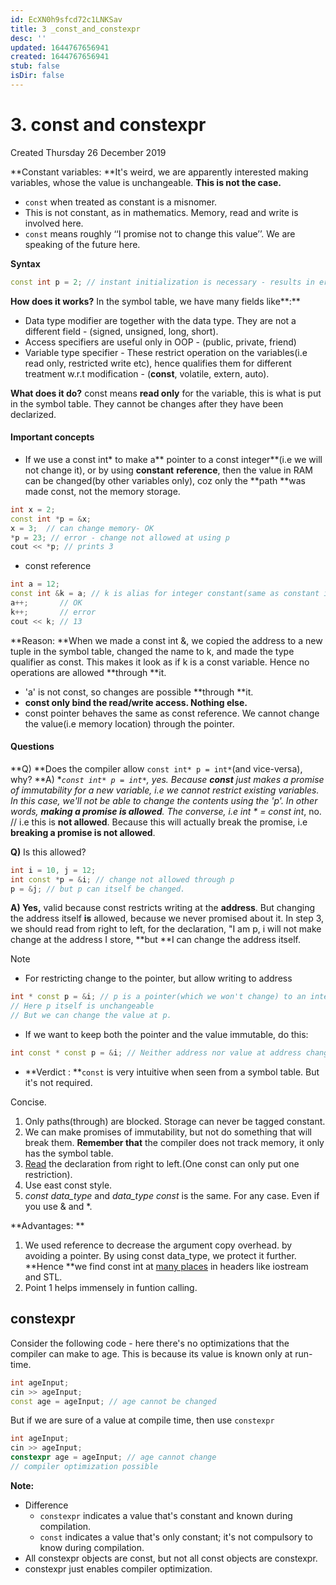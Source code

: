```yaml
---
id: EcXN0h9sfcd72c1LNKSav
title: 3 _const_and_constexpr
desc: ''
updated: 1644767656941
created: 1644767656941
stub: false
isDir: false
---
```

# 3. const and constexpr
Created Thursday 26 December 2019

**Constant variables: **It's weird, we are apparently interested making variables, whose the value is unchangeable. **This is not the case.**


* ``const`` when treated as constant is a misnomer.
* This is not constant, as in mathematics. Memory, read and write is involved here.
* ``const`` means roughly ‘‘I promise not to change this value’’. We are speaking of the future here.


**Syntax**
```c++
const int p = 2; // instant initialization is necessary - results in error
```

**How does it works?**
In the symbol table, we have many fields like**:**

* Data type modifier are together with the data type. They are not a different field - (signed, unsigned, long, short).
* Access specifiers are useful only in OOP - (public, private, friend)
* Variable type specifier - These restrict operation on the variables(i.e read only, restricted write etc), hence qualifies them for different treatment w.r.t modification - (**const**, volatile, extern, auto).


**What does it do?**
const means **read only** for the variable, this is what is put in the symbol table.
They cannot be changes after they have been declarized.

#### Important concepts

* If we use a const int* to make a** pointer to a const integer**(i.e we will not change it), or by using **constant** **reference**, then the value in RAM can be changed(by other variables only), coz only the **path **was made const, not the memory storage.
```c++
int x = 2;
const int *p = &x;
x = 3;	// can change memory- OK
*p = 23; // error - change not allowed at using p
cout << *p; // prints 3
```

* const reference
```c++
int a = 12;
const int &k = a; // k is alias for integer constant(same as constant integer)
a++;       // OK
k++;       // error
cout << k; // 13
```

**Reason: **When we made a const int &, we copied the address to a new tuple in the symbol table, changed the name to k, and made the type qualifier as const. This makes it look as if k is a const variable. Hence no operations are allowed **through **it.

* 'a' is not const, so changes are possible **through **it.
* **const only bind the read/write access. Nothing else.**
* const pointer behaves the same as const reference. We cannot change the value(i.e memory location) through the pointer.


#### Questions
**Q) **Does the compiler allow ``const int* p = int*``(and vice-versa), why?
**A) **``const int* p = int*``, yes. Because **const** just makes a promise of immutability for a new variable, i.e we cannot restrict existing variables. In this case, we'll not be able to change the contents using the 'p'. In other words, **making a promise is allowed**.
The converse, i.e int * = const int*, no. // i.e this is **not allowed**. Because this will actually break the promise, i.e **breaking a promise is not allowed**.

**Q)** Is this allowed?
```c++
int i = 10, j = 12;
int const *p = &i; // change not allowed through p
p = &j; // but p can itself be changed.
```

**A) Yes,** valid because const restricts writing at the **address**. But changing the address itself **is** allowed, because we never promised about it. In step 3, we should read from right to left, for the declaration, "I am p, i will not make change at the address I store, **but **I can change the address itself.

Note

* For restricting change to the pointer, but allow writing to address
```c++
int * const p = &i; // p is a pointer(which we won't change) to an integer
// Here p itself is unchangeable
// But we can change the value at p.
```

* If we want to keep both the pointer and the value immutable, do this:
```c++
int const * const p = &i; // Neither address nor value at address changeable.
```

* **Verdict : **``const`` is very intuitive when seen from a symbol table. But it's not required.

Concise.

1. Only paths(through) are blocked. Storage can never be tagged constant.
2. We can make promises of immutability, but not do something that will break them. **Remember that** the compiler does not track memory, it only has the symbol table.
3. [Read](https://developerinsider.co/what-is-the-difference-between-const-int-and-int-const/) the declaration from right to left.(One const can only put one restriction).
4. Use east const style.
5. *const data_type* and *data_type const* is the same. For any case. Even if you use & and *.

**Advantages: **

1. We used reference to decrease the argument copy overhead. by avoiding a pointer. By using const data_type, we protect it further. **Hence **we find const int at [many places](https://stackoverflow.com/questions/162480/const-int-vs-int-const-as-function-parameter-in-c-and-c) in headers like iostream and STL.
2. Point 1 helps immensely in funtion calling.


constexpr
---------
Consider the following code - here there's no optimizations that the compiler can make to age. This is because its value is known only at run-time.
```c++
int ageInput;
cin >> ageInput;
const age = ageInput; // age cannot be changed
```


But if we are sure of a value at compile time, then use ``constexpr``
```c++
int ageInput;
cin >> ageInput;
constexpr age = ageInput; // age cannot change
// compiler optimization possible
```

**Note:**

* Difference
	* ``constexpr`` indicates a value that's constant and known during compilation.
	* ``const`` indicates a value that's only constant; it's not compulsory to know during compilation.
* All constexpr objects are const, but not all const objects are constexpr.
* constexpr just enables compiler optimization.


